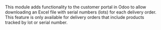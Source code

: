 This module adds functionality to the customer portal in Odoo to allow downloading an Excel file with serial numbers (lots) for each delivery order.
This feature is only available for delivery orders that include products tracked by lot or serial number.
